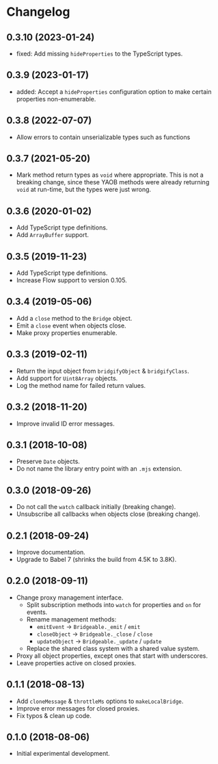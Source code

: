 # Changelog

## 0.3.10 (2023-01-24)

- fixed: Add missing `hideProperties` to the TypeScript types.

## 0.3.9 (2023-01-17)

- added: Accept a `hideProperties` configuration option to make certain properties non-enumerable.

## 0.3.8 (2022-07-07)

- Allow errors to contain unserializable types such as functions

## 0.3.7 (2021-05-20)

- Mark method return types as `void` where appropriate. This is not a breaking change, since these YAOB methods were already returning `void` at run-time, but the types were just wrong.

## 0.3.6 (2020-01-02)

- Add TypeScript type definitions.
- Add `ArrayBuffer` support.

## 0.3.5 (2019-11-23)

- Add TypeScript type definitions.
- Increase Flow support to version 0.105.

## 0.3.4 (2019-05-06)

- Add a `close` method to the `Bridge` object.
- Emit a `close` event when objects close.
- Make proxy properties enumerable.

## 0.3.3 (2019-02-11)

- Return the input object from `bridgifyObject` & `bridgifyClass`.
- Add support for `Uint8Array` objects.
- Log the method name for failed return values.

## 0.3.2 (2018-11-20)

- Improve invalid ID error messages.

## 0.3.1 (2018-10-08)

- Preserve `Date` objects.
- Do not name the library entry point with an `.mjs` extension.

## 0.3.0 (2018-09-26)

- Do not call the `watch` callback initially (breaking change).
- Unsubscribe all callbacks when objects close (breaking change).

## 0.2.1 (2018-09-24)

- Improve documentation.
- Upgrade to Babel 7 (shrinks the build from 4.5K to 3.8K).

## 0.2.0 (2018-09-11)

- Change proxy management interface.
  - Split subscription methods into `watch` for properties and `on` for events.
  - Rename management methods:
    - `emitEvent` -> `Bridgeable._emit` / `emit`
    - `closeObject` -> `Bridgeable._close` / `close`
    - `updateObject` -> `Bridgeable._update` / `update`
  - Replace the shared class system with a shared value system.
- Proxy all object properties, except ones that start with underscores.
- Leave properties active on closed proxies.

## 0.1.1 (2018-08-13)

- Add `cloneMessage` & `throttleMs` options to `makeLocalBridge`.
- Improve error messages for closed proxies.
- Fix typos & clean up code.

## 0.1.0 (2018-08-06)

- Initial experimental development.
